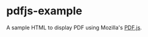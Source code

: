 # pdfjs-example

A sample HTML to display PDF using Mozilla's [PDF.js](https://github.com/mozilla/pdf.js).

